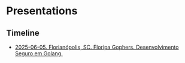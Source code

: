 # Presentations


## Timeline

- [2025-06-05. Florianópolis, SC. Floripa Gophers. Desenvolvimento Seguro em Golang.](https://github.com/andersonbosa/presentations/blob/main/assets/Talk_%202025_06_05%20Floripa%20Gophers_%20Desenvolvimento%20Seguro%20em%20Go.pdf)
